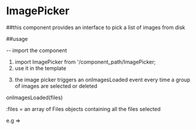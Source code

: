 # ImagePicker

##this component provides an interface to pick a list of images from disk

##usage

-- import the component 

1. import ImagePicker from '/component_path/ImagePicker;
2. use it in the template 

  <ImagePicker></ImagePicker>

3. the image picker triggers an onImagesLoaded event every time
   a group of images are selected or deleted

  onImagesLoaded(files)

  :files = an array of Files objects containing all the files
           selected  

  e.g => 

  <ImagePicker onImagesLoaded={handleImageUpload}></ImagePicker>